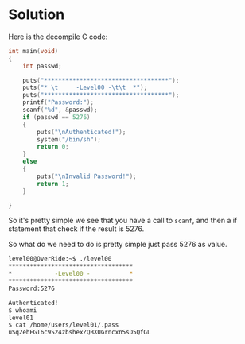 # Solution

Here is the decompile C code:

```c
int main(void)
{
    int passwd;

    puts("***********************************");
    puts("* \t     -Level00 -\t\t  *");
    puts("***********************************");
    printf("Password:");
    scanf("%d", &passwd);
    if (passwd == 5276)
    {
        puts("\nAuthenticated!");
        system("/bin/sh");
        return 0;
    }
    else
    {
        puts("\nInvalid Password!");
        return 1;
    }

}
```

So it's pretty simple we see that you have a call to `scanf`, 
and then a if statement that check if the result is 5276.

So what do we need to do is pretty simple just pass 5276 as value.


```sh
level00@OverRide:~$ ./level00
***********************************
*            -Level00 -           *
***********************************
Password:5276

Authenticated!
$ whoami
level01
$ cat /home/users/level01/.pass
uSq2ehEGT6c9S24zbshexZQBXUGrncxn5sD5QfGL
```
